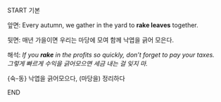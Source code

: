 START
기본

앞면:
Every autumn, we gather in the yard to **rake leaves** together.

뒷면:
매년 가을이면 우리는 마당에 모여 함께 낙엽을 긁어 모은다.

해석:
*If you **rake** in the profits so quickly, don’t forget to pay your taxes.*  
*그렇게 빠르게 수익을 긁어모으면 세금 내는 걸 잊지 마.*

{숙-동} 낙엽을 긁어모으다, (마당을) 정리하다
<!--ID: 1746586791359-->
END